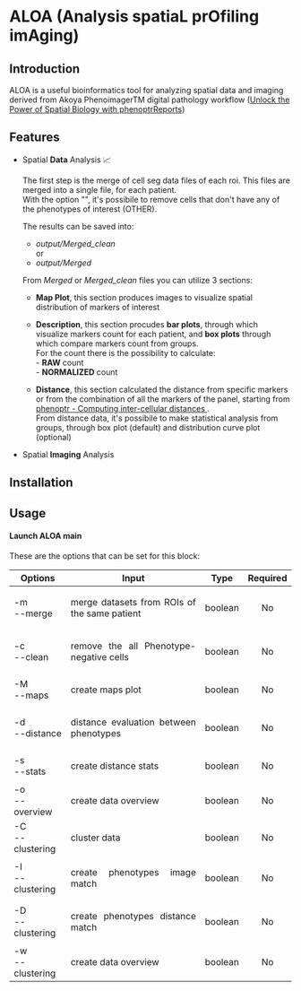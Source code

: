 # ALOA (Analysis spatiaL prOfiling imAging)

## Introduction

ALOA is a useful bioinformatics tool for analyzing spatial data and imaging derived from Akoya PhenoimagerTM digital pathology workflow ([Unlock the Power of Spatial Biology with phenoptrReports](https://www.akoyabio.com/wp-content/uploads/2022/01/Spatial-Biology-with-phentoprReports-TechNote.pdf))

## Features
- Spatial **Data** Analysis 📈

    The first step is the merge of cell seg data files of each roi. This files are merged into a single file, for each patient. <br>With the option "", it's possibile to remove cells that don't have any of the phenotypes of interest (OTHER). <br>

    The results can be saved into:<br>
    - <em>output/Merged_clean</em><br>
                or
    - <em>output/Merged</em><br>



    From *Merged* or *Merged_clean* files you can utilize 3 sections:
    - **Map Plot**, this section produces images to visualize spatial distribution of markers of interest
    
 
    - **Description**, this section procudes **bar plots**, through which visualize markers count for each patient, and **box plots** through which compare markers count from groups. <br> For the count there is the possibility to calculate: <br>
            - **RAW** count         <br>
            - **NORMALIZED** count <br>
    - **Distance**, this section calculated the distance from specific markers or from the combination of all the markers of the panel, starting from [phenoptr - Computing inter-cellular distances ](https://akoyabio.github.io/phenoptr/articles/computing_distances.html).<br> From distance data, it's possibile to make statistical analysis from groups, through box plot (default) and distribution curve plot (optional)

- Spatial **Imaging** Analysis <img src="Image_redme/images.jpeg" width=20 height=12>


## Installation


## Usage

#### Launch ALOA main

These are the options that can be set for this block:

| Options | Input | Type | Required
|----------------|----------------| :---:| :---:|
|-m <br> --merge| <p align="justify">merge datasets from ROIs of the same patient| boolean | No
|-c <br> --clean| <p align="justify">remove the all Phenotype-negative cells| boolean | No
|-M <br> --maps| <p align="justify">create maps plot| boolean | No
|-d <br> --distance| <p align="justify">distance evaluation between phenotypes| boolean | No
|-s <br> --stats| <p align="justify">create distance stats| boolean | No
|-o <br> --overview| <p align="justify">create data overview | boolean | No
|-C <br> --clustering| <p align="justify">cluster data| boolean | No
|-I <br> --clustering| <p align="justify">create phenotypes image match| boolean | No
|-D <br> --clustering| <p align="justify">create phenotypes distance match| boolean | No
|-w <br> --clustering| <p align="justify">create data overview| boolean | No
